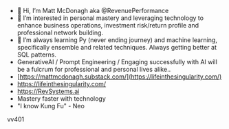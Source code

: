 - 👋 Hi, I’m Matt McDonagh aka @RevenuePerformance
- 👀 I’m interested in personal mastery and leveraging technology to enhance business operations, investment risk/return profile and professional network building.
- 🌱 I’m always learning Py (never ending journey) and machine learning, specifically ensemble and related techniques. Always getting better at SQL patterns.
- GenerativeAI / Prompt Engineering / Engaging successfully with AI will be a fulcrum for professional and personal lives alike..
- [https://mattmcdonagh.substack.com/](https://lifeinthesingularity.com/)
- https://lifeinthesingularity.com/
- https://RevSystems.ai
- Mastery faster with technology
- "I know Kung Fu" -  Neo
<!---
RevenuePerformance/RevenuePerformance is a ✨ special ✨ repository because its `README.md` (this file) appears on your GitHub profile.
You can click the Preview link to take a look at your changes.
--->
vv401
